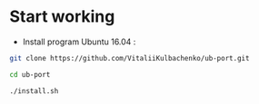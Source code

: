 #  Start working
- Install program Ubuntu 16.04 :
```bash
git clone https://github.com/VitaliiKulbachenko/ub-port.git
```
```bash
cd ub-port
```
```bash
./install.sh
```
 

